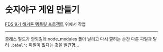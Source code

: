 # 숫자야구 게임 만들기

[FDS 9기 해커톤 템플릿 프로젝트](https://github.com/fds9/fds-hackathon-template) 위에서 작업

--- 

클래스 필드가 안되길래 node_modules 폴더 날리고 다시 깔려는 순간 다른 파일과 달리 `.babelrc` 파일이 없다는 것을 발견함...